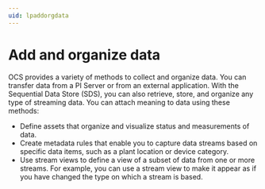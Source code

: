 ```yaml
---
uid: lpaddorgdata
---
```


# Add and organize data

OCS provides a variety of methods to collect and organize data. You can transfer data from a PI Server or from an external application. With the Sequential Data Store (SDS), you can also retrieve, store, and organize any type of streaming data. You can attach meaning to data using these methods:


- Define assets that organize and visualize status and measurements of data.
- Create metadata rules that enable you to capture data streams based on specific data items, such as a plant location or device category.
- Use stream views to define a view of a subset of data from one or more streams. For example, you can use a stream view to make it appear as if you have changed the type on which a stream is based.
